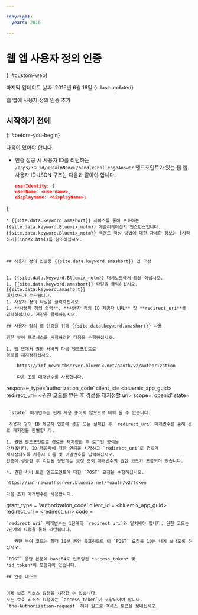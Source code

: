 ```yaml
---

copyright:
  years: 2016

---
```


# 웹 앱 사용자 정의 인증
{: #custom-web}

마지막 업데이트 날짜: 2016년 6월 16일
{: .last-updated}

웹 앱에 사용자 정의 인증 추가

## 시작하기 전에
{: #before-you-begin}

다음이 있어야 합니다.
* 인증 성공 시 사용자 ID를 리턴하는 `/apps/:Guid/<RealmName>/handleChallengeAnswer`
엔드포인트가 있는 웹 앱. 사용자 ID JSON 구조는 다음과 같아야 합니다.

   ```json
  userIdentity: {
  userName: <username>,
  displayName: <displayName>;
 };
```
* {{site.data.keyword.amashort}} 서비스를 통해 보호하는 {{site.data.keyword.Bluemix_notm}} 애플리케이션의 인스턴스입니다. {{site.data.keyword.Bluemix_notm}} 백엔드 작성 방법에 대한 자세한 정보는 [시작하기](index.html)를 참조하십시오.  



## 사용자 정의 인증용 {{site.data.keyword.amashort}} 앱 구성


1. {{site.data.keyword.Bluemix_notm}} 대시보드에서 앱을 여십시오. 
1. {{site.data.keyword.amashort}} 타일을 클릭하십시오. {{site.data.keyword.amashort}}
대시보드가 로드됩니다. 
1. 사용자 정의 타일을 클릭하십시오. 
1. **사용자 정의 영역**, **사용자 정의 ID 제공자 URL** 및 **redirect_uri**를 입력하십시오. 저장을 클릭하십시오.

## 사용자 정의 웹 인증을 위해 {{site.data.keyword.amashort}} 사용

권한 부여 프로세스를 시작하려면 다음을 수행하십시오. 

1. 웹 앱에서 권한 서버의 다음 엔드포인트로
경로를 재지정하십시오.

    https://imf-newauthserver.bluemix.net/oauth/v2/authorization
  
    다음 조회 매개변수를 사용합니다. 
   ```
response_type=’authorization_code’
   client_id= <bluemix\_app\_guid>
   redirect_uri= <권한 코드를 받은 후 경로를 재지정할 uri>
   scope= ‘openid’
   state= <state>
   ```

    `state` 매개변수는 현재 사용 중이지 않으므로 비워 둘 수 없습니다.

    사용자 정의 ID 제공자 인증에 성공 또는 실패한 후 `redirect_uri` 매개변수를 통해 경로 재지정을 판별합니다. 

1. 권한 엔드포인트로 경로를 재지정한 후 로그인 양식을
가져옵니다. ID 제공자에 대한 인증을 시작하고 `redirect_uri`로 경로가
재지정되도록 사용자 이름 및 비밀번호를 입력하십시오.
인증에 성공한 후 리턴된 응답에는 요청 조회 매개변수의 권한 코드가 포함되어 있습니다. 

4. 권한 서버 토큰 엔드포인트에 대한 `POST` 요청을 수행하십시오.

 https://imf-newauthserver.bluemix.net/*oauth/v2/token

   다음 조회 매개변수를 사용합니다. 
 ```
grant_type = 'authorization_code'
 client_id = <bluemix_app_guid>
 redirect_uri = <redirect_uri>
 code = <authorization code>
 ```
`redirect_uri` 매개변수는 1단계의 `redirect_uri`와 일치해야 합니다. 권한 코드는 2단계의 요청을 통해 리턴됩니다.
  
    권한 부여 코드는 최대 10분 동안 유효하므로 이 `POST` 요청을 10분 내에 보내도록 하십시오.

`POST` 응답 본문에 base64로 인코딩된 *access_token* 및
*id_token*이 포함되어 있습니다. 

## 인증 테스트


이제 보호 리소스 요청을 시작할 수 있습니다.
모든 보호 리소스 요청에는 `access_token`이 포함되어야 합니다.
`the-Authorization-request` 헤더 필드로 액세스 토큰을 보내십시오. 


